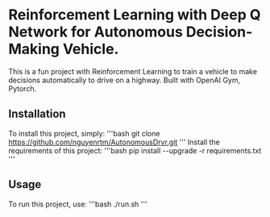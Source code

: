 # Reinforcement Learning with Deep Q Network for Autonomous Decision-Making Vehicle.
 
This is a fun project with Reinforcement Learning to train a vehicle to make decisions automatically to drive on a highway.
Built with OpenAI Gym, Pytorch.

## Installation
To install this project, simply:
'''bash
git clone https://github.com/nguyenrtm/AutonomousDrvr.git
'''
Install the requirements of this project:
'''bash
pip install --upgrade -r requirements.txt
'''
## Usage
To run this project, use:
'''bash
./run.sh
'''
